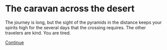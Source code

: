 # The caravan across the desert

The journey is long, but the sight of the pyramids in the distance keeps your spirits high for the several days that the crossing requires. The other travelers are kind. You are tired.

[Continue](giza.html)
